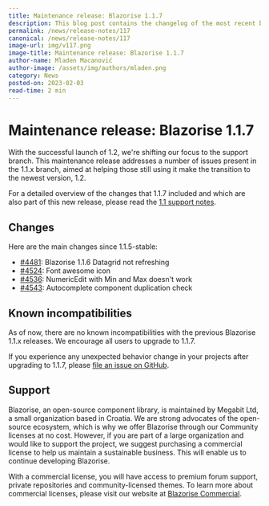 ```yaml
---
title: Maintenance release: Blazorise 1.1.7
description: This blog post contains the changelog of the most recent bug fixes included in the Blazorise v1.1.7 release.
permalink: /news/release-notes/117
canonical: /news/release-notes/117
image-url: img/v117.png
image-title: Maintenance release: Blazorise 1.1.7
author-name: Mladen Macanović
author-image: /assets/img/authors/mladen.png
category: News
posted-on: 2023-02-03
read-time: 2 min
---
```


# Maintenance release: Blazorise 1.1.7

With the successful launch of 1.2, we're shifting our focus to the support branch. This maintenance release addresses a number of issues present in the 1.1.x branch, aimed at helping those still using it make the transition to the newest version, 1.2.

For a detailed overview of the changes that 1.1.7 included and which are also part of this new release, please read the [1.1 support notes](https://github.com/Megabit/Blazorise/issues/4147).

## Changes

Here are the main changes since 1.1.5-stable:

- [#4481](https://github.com/Megabit/Blazorise/issues/4481): Blazorise 1.1.6 Datagrid not refreshing
- [#4524](https://github.com/Megabit/Blazorise/issues/4524): Font awesome icon
- [#4536](https://github.com/Megabit/Blazorise/issues/4536): NumericEdit with Min and Max doesn't work
- [#4543](https://github.com/Megabit/Blazorise/issues/4543): Autocomplete component duplication check

## Known incompatibilities

As of now, there are no known incompatibilities with the previous Blazorise 1.1.x releases. We encourage all users to upgrade to 1.1.7.

If you experience any unexpected behavior change in your projects after upgrading to 1.1.7, please [file an issue on GitHub](https://github.com/Megabit/Blazorise/issues).

## Support

Blazorise, an open-source component library, is maintained by Megabit Ltd, a small organization based in Croatia. We are strong advocates of the open-source ecosystem, which is why we offer Blazorise through our Community licenses at no cost. However, if you are part of a large organization and would like to support the project, we suggest purchasing a commercial license to help us maintain a sustainable business. This will enable us to continue developing Blazorise.

With a commercial license, you will have access to premium forum support, private repositories and community-licensed themes. To learn more about commercial licenses, please visit our website at [Blazorise Commercial](https://blazorise.com/commercial).
